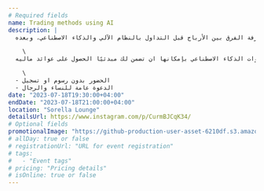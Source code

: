 ```yaml
---
# Required fields
name: Trading methods using AI
description: |
  شاركونا جلستنا القادمة مع الاستاذ معتصم الفضيلي والخليل العبدلي لمعرفة الفرق بين الأرباح قبل التداول بالنظام الآلي والذكاء الاصطناعي، وبعده 💸

    \
  ستتعرفون على الخيرات المتاحة في التداول بإستخدام ادوات الذكاء الاصطناعي ، وكيف سهلت علينا أدوات الذكاء الاصطناعي بتقليل الجهد الشخصي في التداول والاعتماد على إستراتيجيات معينه، وكيف ستكون تجربتك بإستخدام أدوات الذكاء الاصطناعي بإمكانها ان تضمن لك مبدئيًا الحصول على عوائد ماليه 💵

    \
  - الحضور بدون رسوم او تسجيل
  - الدعوة عامة للنساء والرجال
date: "2023-07-18T19:30:00+04:00"
endDate: "2023-07-18T21:00:00+04:00"
location: "Sorella Lounge"
detailsUrl: https://www.instagram.com/p/CurmBJCqK34/
# Optional fields
promotionalImage: "https://github-production-user-asset-6210df.s3.amazonaws.com/6363984/254716074-c5a493db-0848-4013-8141-0f451fd97ad6.png"
# allDay: true or false
# registrationUrl: "URL for event registration"
# tags:
#   - "Event tags"
# pricing: "Pricing details"
# isOnline: true or false
---
```

